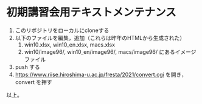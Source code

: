 # 初期講習会用テキストメンテナンス

1. このリポジトリをローカルにcloneする
1. 以下のファイルを編集，追加（これらは昨年のHTMLから生成された）
   1. win10.xlsx, win10_en.xlsx, macs.xlsx
   1. win10/image96/, win10_en/image96/, macs/image96/ にあるイメージファイル
1. push する
1. https://www.riise.hiroshima-u.ac.jp/fresta/2021/convert.cgi を開き，convert を押す

以上。
